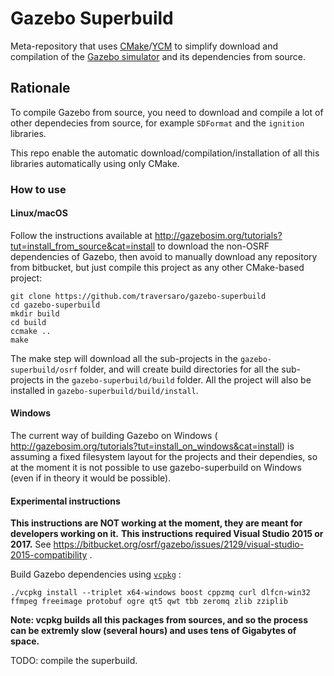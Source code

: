 

Gazebo Superbuild
=================

Meta-repository that uses [CMake](https://cmake.org/)/[YCM](http://robotology.github.io/ycm) to simplify download and compilation of the [Gazebo simulator](http://gazebosim.org/) and its dependencies from source.

## Rationale
To compile Gazebo from source, you need to download and compile a lot of other
dependecies from source, for example `SDFormat` and the `ignition` libraries. 

This repo enable the automatic download/compilation/installation of all this libraries 
automatically using only CMake. 

### How to use 

#### Linux/macOS

Follow the instructions available at http://gazebosim.org/tutorials?tut=install_from_source&cat=install 
to download the non-OSRF dependencies of Gazebo, then avoid to manually download any repository from bitbucket, 
but just compile this project as any other CMake-based project: 
~~~
git clone https://github.com/traversaro/gazebo-superbuild
cd gazebo-superbuild
mkdir build
cd build
ccmake ..
make
~~~
The make step will download all the sub-projects in the `gazebo-superbuild/osrf` folder, and 
will create build directories for all the sub-projects in the `gazebo-superbuild/build` folder. 
All the project will also be installed in `gazebo-superbuild/build/install`. 

#### Windows 
The current way of building Gazebo on Windows ( http://gazebosim.org/tutorials?tut=install_on_windows&cat=install) is assuming a fixed filesystem layout for the projects and their dependies, so at the moment it is not possible to use gazebo-superbuild on Windows (even if in theory it would be possible).

#### Experimental instructions 
**This instructions are NOT working at the moment, they are meant for developers working on it.**
**This instructions required Visual Studio 2015 or 2017.**
See https://bitbucket.org/osrf/gazebo/issues/2129/visual-studio-2015-compatibility .

Build Gazebo dependencies using [`vcpkg`](https://github.com/Microsoft/vcpkg) : 
~~~
./vcpkg install --triplet x64-windows boost cppzmq curl dlfcn-win32 ffmpeg freeimage protobuf ogre qt5 qwt tbb zeromq zlib zziplib
~~~
**Note: vcpkg builds all this packages from sources, and so the process can be extremly slow (several hours) and uses tens of Gigabytes of space.**

TODO: compile the superbuild.


